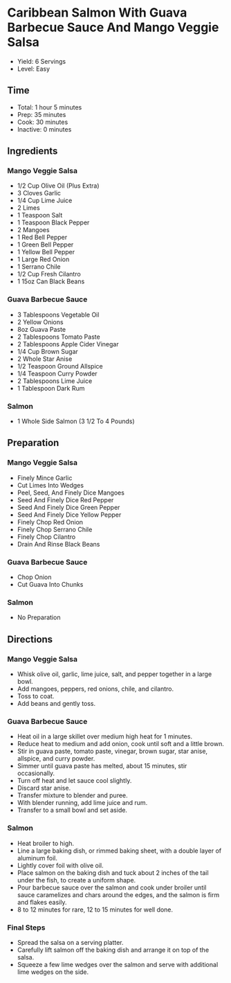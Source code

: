 # Caribbean Salmon With Guava Barbecue Sauce And Mango Veggie Salsa

* Yield: 6 Servings
* Level: Easy

## Time

* Total: 1 hour 5 minutes
* Prep: 35 minutes
* Cook: 30 minutes
* Inactive: 0 minutes

## Ingredients

### Mango Veggie Salsa

* 1/2 Cup Olive Oil (Plus Extra)
* 3 Cloves Garlic
* 1/4 Cup Lime Juice
* 2 Limes
* 1 Teaspoon Salt
* 1 Teaspoon Black Pepper
* 2 Mangoes
* 1 Red Bell Pepper
* 1 Green Bell Pepper
* 1 Yellow Bell Pepper
* 1 Large Red Onion
* 1 Serrano Chile
* 1/2 Cup Fresh Cilantro
* 1 15oz Can Black Beans

### Guava Barbecue Sauce

* 3 Tablespoons Vegetable Oil
* 2 Yellow Onions
* 8oz Guava Paste
* 2 Tablespoons Tomato Paste
* 2 Tablespoons Apple Cider Vinegar
* 1/4 Cup Brown Sugar
* 2 Whole Star Anise
* 1/2 Teaspoon Ground Allspice
* 1/4 Teaspoon Curry Powder
* 2 Tablespoons Lime Juice
* 1 Tablespoon Dark Rum

### Salmon

* 1 Whole Side Salmon (3 1/2 To 4 Pounds)

## Preparation

### Mango Veggie Salsa

* Finely Mince Garlic
* Cut Limes Into Wedges
* Peel, Seed, And Finely Dice Mangoes
* Seed And Finely Dice Red Pepper
* Seed And Finely Dice Green Pepper
* Seed And Finely Dice Yellow Pepper
* Finely Chop Red Onion
* Finely Chop Serrano Chile
* Finely Chop Cilantro
* Drain And Rinse Black Beans

### Guava Barbecue Sauce

* Chop Onion
* Cut Guava Into Chunks

### Salmon

* No Preparation

## Directions

### Mango Veggie Salsa

* Whisk olive oil, garlic, lime juice, salt, and pepper together in a large bowl.
* Add mangoes, peppers, red onions, chile, and cilantro.
* Toss to coat.
* Add beans and gently toss.

### Guava Barbecue Sauce

* Heat oil in a large skillet over medium high heat for 1 minutes.
* Reduce heat to medium and add onion, cook until soft and a little brown.
* Stir in guava paste, tomato paste, vinegar, brown sugar, star anise, allspice, and curry powder.
* Simmer until guava paste has melted, about 15 minutes, stir occasionally.
* Turn off heat and let sauce cool slightly.
* Discard star anise.
* Transfer mixture to blender and puree.
* With blender running, add lime juice and rum.
* Transfer to a small bowl and set aside.

### Salmon

* Heat broiler to high.
* Line a large baking dish, or rimmed baking sheet, with a double layer of aluminum foil.
* Lightly cover foil with olive oil.
* Place salmon on the baking dish and tuck about 2 inches of the tail under the fish, to create a uniform shape.
* Pour barbecue sauce over the salmon and cook under broiler until sauce caramelizes and chars around the edges, and the salmon is firm and flakes easily.
* 8 to 12 minutes for rare, 12 to 15 minutes for well done.

### Final Steps

* Spread the salsa on a serving platter.
* Carefully lift salmon off the baking dish and arrange it on top of the salsa.
* Squeeze a few lime wedges over the salmon and serve with additional lime wedges on the side.